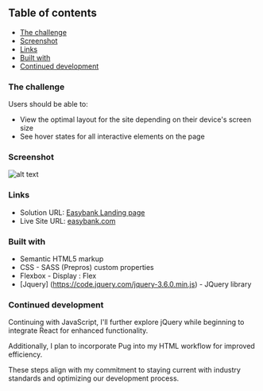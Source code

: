 ## Table of contents

- [The challenge](#the-challenge)
- [Screenshot](#screenshot)
- [Links](#links)
- [Built with](#built-with)
- [Continued development](#continued-development)


### The challenge

Users should be able to:

- View the optimal layout for the site depending on their device's screen size
- See hover states for all interactive elements on the page

### Screenshot

![alt text](image.png)

### Links

- Solution URL: [Easybank Landing page](https://github.com/pabloWIB/ESTATICA-71-Stack-Overflight-)
- Live Site URL: [easybank.com](https://easybankpablonieto.surge.sh/)

### Built with

- Semantic HTML5 markup
- CSS - SASS (Prepros) custom properties
- Flexbox - Display : Flex
- [Jquery] (https://code.jquery.com/jquery-3.6.0.min.js) - JQuery library

### Continued development

Continuing with JavaScript, I'll further explore jQuery while beginning to integrate React for enhanced functionality.

Additionally, I plan to incorporate Pug into my HTML workflow for improved efficiency.

These steps align with my commitment to staying current with industry standards and optimizing our development process.